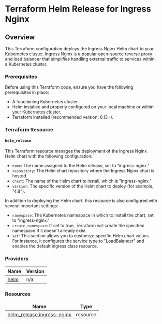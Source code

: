 # Terraform Helm Release for Ingress Nginx

## Overview

This Terraform configuration deploys the Ingress Nginx Helm chart to your Kubernetes cluster. Ingress Nginx is a popular open-source reverse proxy and load balancer that simplifies handling external traffic to services within a Kubernetes cluster.

### Prerequisites

Before using this Terraform code, ensure you have the following prerequisites in place:

- A functioning Kubernetes cluster.
- Helm installed and properly configured on your local machine or within your Kubernetes cluster.
- Terraform installed (recommended version: 0.13+).

### Terraform Resource

#### `helm_release`

This Terraform resource manages the deployment of the Ingress Nginx Helm chart with the following configuration:

- `name`: The name assigned to the Helm release, set to "ingress-nginx."
- `repository`: The Helm chart repository where the Ingress Nginx chart is hosted.
- `chart`: The name of the Helm chart to install, which is "ingress-nginx."
- `version`: The specific version of the Helm chart to deploy (for example, "4.8").

In addition to deploying the Helm chart, this resource is also configured with several important settings:

- `namespace`: The Kubernetes namespace in which to install the chart, set to "ingress-nginx."
- `create_namespace`: If set to true, Terraform will create the specified namespace if it doesn't already exist.
- `set`: This section allows you to customize specific Helm chart values. For instance, it configures the service type to "LoadBalancer" and enables the default ingress class resource.

<!-- BEGIN_TF_DOCS -->


### Providers

| Name | Version |
|------|---------|
| <a name="provider_helm"></a> [helm](#provider\_helm) | n/a |

### Resources

| Name | Type |
|------|------|
| [helm_release.ingress-nginx](https://registry.terraform.io/providers/hashicorp/helm/latest/docs/resources/release) | resource |
<!-- END_TF_DOCS -->
